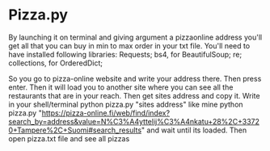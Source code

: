 # Pizza.py
By launching it on terminal and giving argument a pizzaonline address you'll get all that you can buy in min to max order in your txt file.
You'll need to have installed following libraries:
  Requests;
  bs4, for BeautifulSoup;
  re;
  collections, for OrderedDict;
  
So you go to pizza-online website and write your address there. Then press enter. Then it will load you to another site where you can see all the restaurants that are in your reach. Then get sites address and copy it. Write in your shell/terminal
python pizza.py "sites address"
like mine
python pizza.py "https://pizza-online.fi/web/find/index?search_by=address&value=N%C3%A4yttelij%C3%A4nkatu+28%2C+33720+Tampere%2C+Suomi#search_results"
and wait until its loaded. Then open pizza.txt file and see all pizzas

